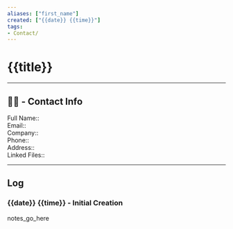 ```yaml
---
aliases: ["first_name"]
created: ["{{date}} {{time}}"]
tags:
- Contact/
---
```


# {{title}}
----
## 👨‍💼 - Contact Info
Full Name::  
Email::  
Company::  
Phone::  
Address::  
Linked Files:: 

----

## Log

### {{date}} {{time}} - Initial Creation

notes_go_here
